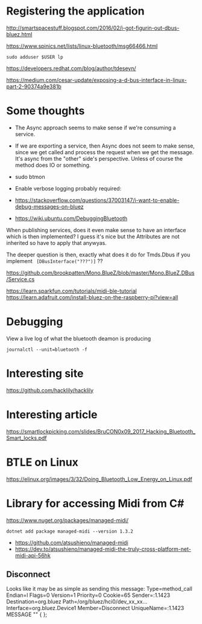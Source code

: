 
# Registering the application
http://smartspacestuff.blogspot.com/2016/02/i-got-figurin-out-dbus-bluez.html

https://www.spinics.net/lists/linux-bluetooth/msg66466.html

```
sudo adduser $USER lp
```

https://developers.redhat.com/blog/author/tdeseyn/

https://medium.com/cesar-update/exposing-a-d-bus-interface-in-linux-part-2-90374a9e381b

# Some thoughts

* The Async approach seems to make sense if we're consuming a service.
* If we are exporting a service, then Async does not seem to make sense, since we get called and process the request when we get the message. It's async from the "other" side's perspective. Unless of course the method does IO or something.

 * sudo btmon
 * Enable verbose logging probably required:
 * https://stackoverflow.com/questions/37003147/i-want-to-enable-debug-messages-on-bluez
 * https://wiki.ubuntu.com/DebuggingBluetooth

When publishing services, does it even make sense to have an interface which is then implemented? I guess it's nice but the Attributes are not inherited so have to apply that anywyas.

The deeper question is then, exactly what does it do for Tmds.Dbus if you implement 
` [DBusInterface("???")]` ??

https://github.com/brookpatten/Mono.BlueZ/blob/master/Mono.BlueZ.DBus/Service.cs

https://learn.sparkfun.com/tutorials/midi-ble-tutorial
https://learn.adafruit.com/install-bluez-on-the-raspberry-pi?view=all

# Debugging
View a live log of what the bluetooth deamon is producing
```
journalctl --unit=bluetooth -f
```

# Interesting site
https://github.com/hacklily/hacklily

# Interesting article

https://smartlockpicking.com/slides/BruCON0x09_2017_Hacking_Bluetooth_Smart_locks.pdf

# BTLE on Linux
https://elinux.org/images/3/32/Doing_Bluetooth_Low_Energy_on_Linux.pdf

# Library for accessing Midi from C#
https://www.nuget.org/packages/managed-midi/

```
dotnet add package managed-midi --version 1.3.2
```

* https://github.com/atsushieno/managed-midi
* https://dev.to/atsushieno/managed-midi-the-truly-cross-platform-net-midi-api-56hk

## Disconnect

Looks like it may be as simple as sending this message:
Type=method_call  Endian=l  Flags=0  Version=1  Priority=0 Cookie=65
  Sender=:1.1423  Destination=org.bluez  Path=/org/bluez/hci0/dev_xx_xx... Interface=org.bluez.Device1  Member=Disconnect
  UniqueName=:1.1423
  MESSAGE "" {
  };

